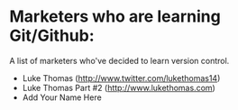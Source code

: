 # Marketers who are learning Git/Github:
A list of marketers who've decided to learn version control.

- Luke Thomas (http://www.twitter.com/lukethomas14)
- Luke Thomas Part #2 (http://www.lukethomas.com)
- Add Your Name Here
